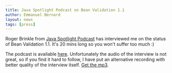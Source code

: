 ```yaml
---
title: Java Spotlight Podcast on Bean Validation 1.1
author: Emmanuel Bernard
layout: news
tags: [press]
---
```

Roger Brinkle from [Java Spotlight Podcast](https://blogs.oracle.com/javaspotlight/)
has interviewed me on the status of Bean Validation 1.1. It's 20 mins long so you
won't suffer too much :)

The podcast is available [here](http://goo.gl/UphGL).
Unfortunately the audio of the interview is not great, so if you find it hard
to follow, I have put an alternative recording with better quality of the
interview itself. [Get the mp3](/downloads/javaspotlight-119-interview.mp3).
